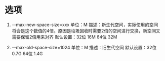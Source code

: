 # 选项

1. --max-new-space-size=xxx 单位：M
描述：新生代空间，实际使用的空间将会是这个数值的4倍。原因是垃圾回收时需要2倍的空间进行交换，新空间又需要保留2倍用来对齐
默认设置：32位 16M 64位 32M

2. --max-old-space-size=1024 单位：M
描述：旧生代空间
默认设置：32位 0.7G 64位 1.4G